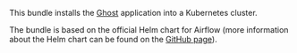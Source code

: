 This bundle installs the [Ghost](https://ghost.org/) application into a Kubernetes cluster.

The bundle is based on the official Helm chart for Airflow (more information about the Helm chart can be found on the [GitHub page](https://github.com/helm/charts/tree/master/stable/ghost)).
